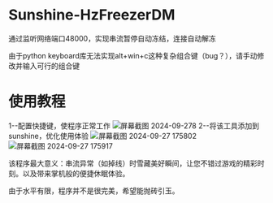 # Sunshine-HzFreezerDM
通过监听网络端口48000，实现串流暂停自动冻结，连接自动解冻<p>
由于python keyboard库无法实现alt+win+c这种复杂组合键（bug？），请手动修改并输入可行的组合键<p>
# 使用教程
1--配置快捷键，使程序正常工作
![屏幕截图 2024-09-278](https://github.com/user-attachments/assets/ff4b1292-c54b-4887-a183-238f9e6f4429)
2--将该工具添加到sunshine，优化使用体验
![屏幕截图 2024-09-27 175802](https://github.com/user-attachments/assets/b940b781-97ec-4b58-a3be-69e147da7ecf)
![屏幕截图 2024-09-27 175917](https://github.com/user-attachments/assets/c99aaea3-3e81-4552-be3b-d7db09d27535)
<p>
该程序最大意义：串流异常（如掉线）时雪藏美好瞬间，让您不错过游戏的精彩时刻。以及带来掌机般的便捷休眠体验。<p>
由于水平有限，程序并不是很完美，希望能抛砖引玉。
